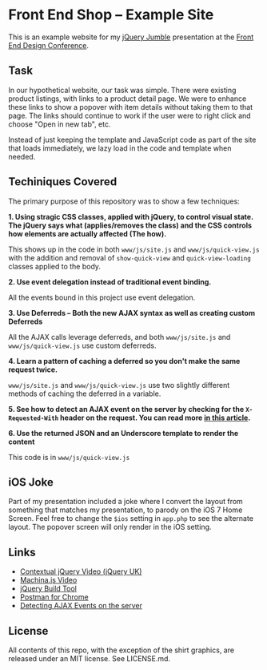 # Front End Shop – Example Site

This is an example website for my [jQuery Jumble](http://speakerdeck.com/dougneiner/jquery-jumble) presentation at the [Front End Design Conference](http://frontenddesignconference.com).

## Task

In our hypothetical website, our task was simple. There were existing product listings, with links to a product detail page. We were to enhance these links to show a popover with item details without taking them to that page. The links should continue to work if the user were to right click and choose "Open in new tab", etc.

Instead of just keeping the template and JavaScript code as part of the site that loads immediately, we lazy load in the code and template when needed. 

## Techiniques Covered

The primary purpose of this repository was to show a few techniques:

**1. Using stragic CSS classes, applied with jQuery, to control visual state. The jQuery says what (applies/removes the class) and the CSS controls how elements are actually affected (The how).**

This shows up in the code in both `www/js/site.js` and `www/js/quick-view.js` with the addition and removal of `show-quick-view` and `quick-view-loading` classes applied to the body.

**2. Use event delegation instead of traditional event binding.**

All the events bound in this project use event delegation.

**3. Use Deferreds – Both the new AJAX syntax as well as creating custom Deferreds**

All the AJAX calls leverage deferreds, and both `www/js/site.js` and `www/js/quick-view.js` use custom deferreds.

**4. Learn a pattern of caching a deferred so you don't make the same request twice.**

`www/js/site.js` and `www/js/quick-view.js` use two slightly different methods of caching the deferred in a variable.

**5. See how to detect an AJAX event on the server by checking for the `X-Requested-With` header on the request. You can read more [in this article](http://www.learningjquery.com/2010/03/detecting-ajax-events-on-the-server).**

**6. Use the returned JSON and an Underscore template to render the content**

This code is in `www/js/quick-view.js`

## iOS Joke

Part of my presentation included a joke where I convert the layout from something that matches my presentation, to parody on the iOS 7 Home Screen. Feel free to change the `$ios` setting in `app.php` to see the alternate layout. The popover screen will only render in the iOS setting.

## Links

* [Contextual jQuery Video (jQuery UK)](http://vimeo.com/40873228)
* [Machina.js Video](http://vimeo.com/67473899)
* [jQuery Build Tool](http://projects.jga.me/jquery-builder)
* [Postman for Chrome](http://www.getpostman.com/)
* [Detecting AJAX Events on the server](http://www.learningjquery.com/2010/03/detecting-ajax-events-on-the-server)

## License

All contents of this repo, with the exception of the shirt graphics, are released under an MIT license. See LICENSE.md.